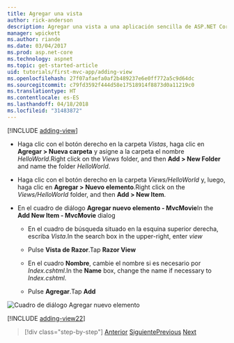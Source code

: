 ```yaml
---
title: Agregar una vista
author: rick-anderson
description: Agregar una vista a una aplicación sencilla de ASP.NET Core MVC
manager: wpickett
ms.author: riande
ms.date: 03/04/2017
ms.prod: asp.net-core
ms.technology: aspnet
ms.topic: get-started-article
uid: tutorials/first-mvc-app/adding-view
ms.openlocfilehash: 27f07afaefa0af2b489237e6e0ff772a5c9d64dc
ms.sourcegitcommit: c79fd3592f444d58e17518914f8873d0a11219c0
ms.translationtype: HT
ms.contentlocale: es-ES
ms.lasthandoff: 04/18/2018
ms.locfileid: "31483872"
---
```

[!INCLUDE [adding-view](../../includes/mvc-intro/adding_view1.md)]

* <span data-ttu-id="ca1f9-103">Haga clic con el botón derecho en la carpeta *Vistas*, haga clic en **Agregar > Nueva carpeta** y asigne a la carpeta el nombre *HelloWorld*.</span><span class="sxs-lookup"><span data-stu-id="ca1f9-103">Right click on the *Views* folder, and then **Add > New Folder** and name the folder *HelloWorld*.</span></span>

* <span data-ttu-id="ca1f9-104">Haga clic con el botón derecho en la carpeta *Views/HelloWorld* y, luego, haga clic en **Agregar > Nuevo elemento**.</span><span class="sxs-lookup"><span data-stu-id="ca1f9-104">Right click on the *Views/HelloWorld* folder, and then **Add > New Item**.</span></span>

* <span data-ttu-id="ca1f9-105">En el cuadro de diálogo **Agregar nuevo elemento - MvcMovie**</span><span class="sxs-lookup"><span data-stu-id="ca1f9-105">In the **Add New Item - MvcMovie** dialog</span></span>

  * <span data-ttu-id="ca1f9-106">En el cuadro de búsqueda situado en la esquina superior derecha, escriba *Vista*.</span><span class="sxs-lookup"><span data-stu-id="ca1f9-106">In the search box in the upper-right, enter *view*</span></span>

  * <span data-ttu-id="ca1f9-107">Pulse **Vista de Razor**.</span><span class="sxs-lookup"><span data-stu-id="ca1f9-107">Tap **Razor View**</span></span>

  * <span data-ttu-id="ca1f9-108">En el cuadro **Nombre**, cambie el nombre si es necesario por *Index.cshtml*.</span><span class="sxs-lookup"><span data-stu-id="ca1f9-108">In the **Name** box, change the name if necessary to *Index.cshtml*.</span></span>

  * <span data-ttu-id="ca1f9-109">Pulse **Agregar**.</span><span class="sxs-lookup"><span data-stu-id="ca1f9-109">Tap **Add**</span></span>

![Cuadro de diálogo Agregar nuevo elemento](adding-view/_static/add_view.png)

[!INCLUDE [adding-view22](../../includes/mvc-intro/adding_view2.md)]

> [!div class="step-by-step"]
> <span data-ttu-id="ca1f9-111">[Anterior](adding-controller.md)
> [Siguiente](adding-model.md)</span><span class="sxs-lookup"><span data-stu-id="ca1f9-111">[Previous](adding-controller.md)
[Next](adding-model.md)</span></span>
